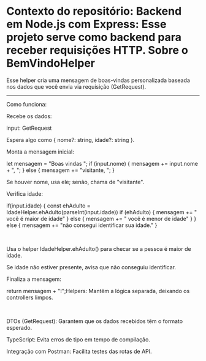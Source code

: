<h1>Contexto do repositório: Backend em Node.js com Express: Esse projeto serve como backend para receber requisições HTTP.
Sobre o BemVindoHelper</h1>

Esse helper cria uma mensagem de boas-vindas personalizada baseada nos dados que você envia via requisição (GetRequest).
<hr>

Como funciona:

Recebe os dados:

input: GetRequest


Espera algo como { nome?: string, idade?: string }.

Monta a mensagem inicial:

let mensagem = "Boas vindas ";
if (input.nome) {
    mensagem += input.nome + ", ";
} else {
    mensagem += "visitante, ";
}
<br>


Se houver nome, usa ele; senão, chama de "visitante".

Verifica idade:

if(input.idade) {
     const ehAdulto = IdadeHelper.ehAdulto(parseInt(input.idade))
     if (ehAdulto) {
        mensagem += " você é maior de idade"
     } else {
        mensagem += " você é menor de idade"
     }
} else {
    mensagem += "não consegui identificar sua idade."
}

<br>

Usa o helper IdadeHelper.ehAdulto() para checar se a pessoa é maior de idade.

Se idade não estiver presente, avisa que não conseguiu identificar.

Finaliza a mensagem:

return mensagem + "!";Helpers: Mantêm a lógica separada, deixando os controllers limpos.

<br>

DTOs (GetRequest): Garantem que os dados recebidos têm o formato esperado.

TypeScript: Evita erros de tipo em tempo de compilação.

Integração com Postman: Facilita testes das rotas de API.
